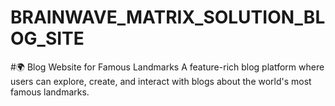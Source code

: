 # BRAINWAVE_MATRIX_SOLUTION_BLOG_SITE
#🌍 Blog Website for Famous Landmarks
A feature-rich blog platform where users can explore, create, and interact with blogs about the world's most famous landmarks.
